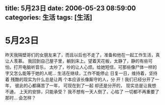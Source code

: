 title: 5月23日
date: 2006-05-23 08:59:00
categories: 生活
tags: [生活]
---

# 5月23日
昨天我隔壁哥们的女朋友来了，而且以后也不走了，准备和他在一起工作生活，真让人羡慕。
我回到自己屋子里，躺到床上。望着天花板，太静了，静的有些可怕，打开电脑听音乐，
太吵了，吵的让人心烦。给她短信，可那些像尸体一样的字又怎么能等于她的人呢...
生活在继续，工作不能停止
日复一日，维持着，坚持着
残酷的现实为什么总是让两
个本应该长像厮守的人，分
开！我们已经分开了一年，
彼此的心都痛苦了一年，
可现在到了一起
却还是分开的，
现实总是让我想不通，
上天的安排，只能承受？
我不想有一天人倒了，心枯了
一切都不再重要了
那时...
会怎样？